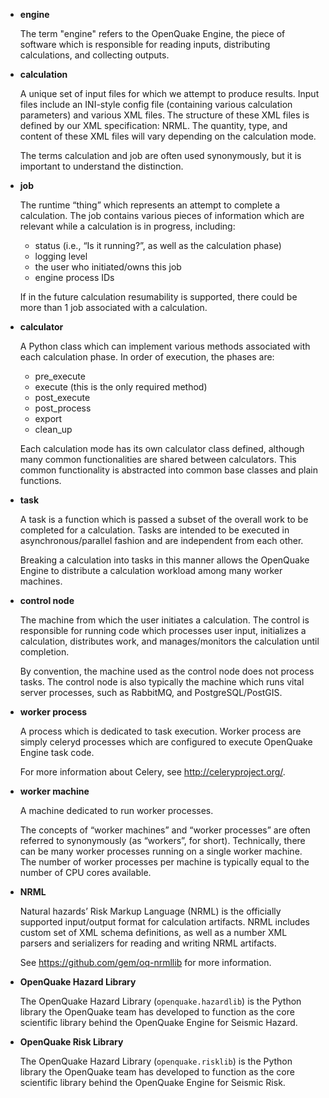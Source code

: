 * **engine**

  The term "engine" refers to the OpenQuake Engine, the piece of software which is responsible for reading inputs, distributing calculations, and collecting outputs.

* **calculation**

  A unique set of input files for which we attempt to produce results. Input files include an INI-style config file (containing various calculation parameters) and various XML files. The structure of these XML files is defined by our XML specification: NRML. The quantity, type, and content of these XML files will vary depending on the calculation mode.

  The terms calculation and job are often used synonymously, but it is important to understand the distinction.

* **job**

  The runtime “thing” which represents an attempt to complete a calculation. The job contains various pieces of information which are relevant while a calculation is in progress, including:
	- status (i.e., “Is it running?”, as well as the calculation phase)
	- logging level
	- the user who initiated/owns this job
	- engine process IDs

  If in the future calculation resumability is supported, there could be more than 1 job associated with a calculation.

* **calculator**

  A Python class which can implement various methods associated with each calculation phase. In order of execution, the phases are:

	- pre_execute
	- execute (this is the only required method)
	- post_execute
	- post_process
	- export
	- clean_up

  Each calculation mode has its own calculator class defined, although many common functionalities are shared between calculators. This common functionality is abstracted into common base classes and plain functions.

* **task**

  A task is a function which is passed a subset of the overall work to be completed for a calculation. Tasks are intended to be executed in asynchronous/parallel fashion and are independent from each other.

  Breaking a calculation into tasks in this manner allows the OpenQuake Engine to distribute a calculation workload among many worker machines.

* **control node**

  The machine from which the user initiates a calculation. The control is responsible for running code which processes user input, initializes a calculation, distributes work, and manages/monitors the calculation until completion.

  By convention, the machine used as the control node does not process tasks. The control node is also typically the machine which runs vital server processes, such as RabbitMQ, and PostgreSQL/PostGIS.

* **worker process**

  A process which is dedicated to task execution. Worker process are simply celeryd processes which are configured to execute OpenQuake Engine task code.

  For more information about Celery, see http://celeryproject.org/.

* **worker machine**

  A machine dedicated to run worker processes.

  The concepts of “worker machines” and “worker processes” are often referred to synonymously (as “workers”, for short). Technically, there can be many worker processes running on a single worker machine. The number of worker processes per machine is typically equal to the number of CPU cores available.

* **NRML**

  Natural hazards’ Risk Markup Language (NRML) is the officially supported input/output format for calculation artifacts. NRML includes custom set of XML schema definitions, as well as a number XML parsers and serializers for reading and writing NRML artifacts.

  See https://github.com/gem/oq-nrmllib for more information.

* **OpenQuake Hazard Library**

  The OpenQuake Hazard Library (`openquake.hazardlib`) is the Python library the OpenQuake team has developed to function as the core scientific library behind the OpenQuake Engine for Seismic Hazard.

* **OpenQuake Risk Library**

  The OpenQuake Hazard Library (`openquake.risklib`) is the Python library the OpenQuake team has developed to function as the core scientific library behind the OpenQuake Engine for Seismic Risk.
